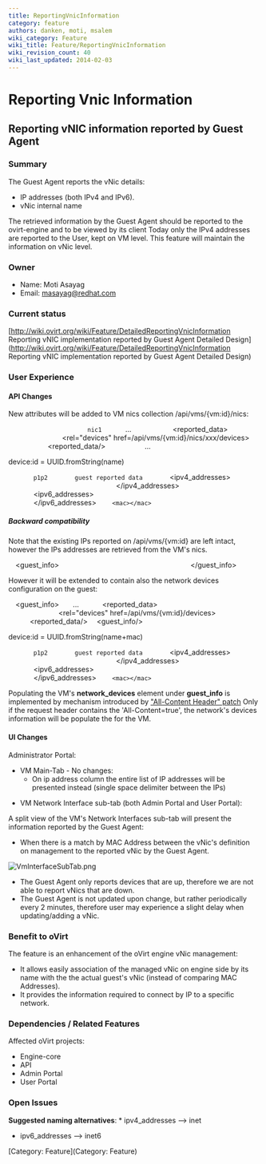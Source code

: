 ```yaml
---
title: ReportingVnicInformation
category: feature
authors: danken, moti, msalem
wiki_category: Feature
wiki_title: Feature/ReportingVnicInformation
wiki_revision_count: 40
wiki_last_updated: 2014-02-03
---
```


# Reporting Vnic Information

## Reporting vNIC information reported by Guest Agent

### Summary

The Guest Agent reports the vNic details:

*   IP addresses (both IPv4 and IPv6).
*   vNic internal name

The retrieved information by the Guest Agent should be reported to the ovirt-engine and to be viewed by its client
Today only the IPv4 addresses are reported to the User, kept on VM level. This feature will maintain the information on vNic level.

### Owner

*   Name: Moti Asayag
*   Email: masayag@redhat.com

### Current status

[http://wiki.ovirt.org/wiki/Feature/DetailedReportingVnicInformation Reporting vNIC implementation reported by Guest Agent Detailed Design](http://wiki.ovirt.org/wiki/Feature/DetailedReportingVnicInformation Reporting vNIC implementation reported by Guest Agent Detailed Design)

### User Experience

#### API Changes

New attributes will be added to VM nics collection /api/vms/{vm:id}/nics:

`   `<nics>
`       `<nic id="56d6d62f-6af0-4c02-8500-4be041180031">
`           `<name>`nic1`</name>
                 ...
`           `<reported_data>
`               `<rel="devices" href=/api/vms/{vm:id}/nics/xxx/devices>
`           `<reported_data/>
`      `<nic/>
             ...
`   `</nics>

device:id = UUID.fromString(name)

<device id={device:id} href=/api/vms/{vm:id}/devices/{device:id}>

`       `<name>`p1p2`</name>
`       `<description>`guest reported data`</description>
`       `<ipv4_addresses>
`           `<ip address="1.1.1.1"/>
`           `<ip address="2.2.2.2"/>
`       `</ipv4_addresses>
`       `<ipv6_addresses>
`           `<ip address="2001:0db8:85a3:0042:0000:8a2e:0370:7335"/>
`           `<ip address="2001:0db8:85a3:0042:0000:8a2e:0370:7336"/>
`       `</ipv6_addresses>
             `<mac></mac>`        

</device>

##### Backward compatibility

Note that the existing IPs reported on /api/vms/{vm:id} are left intact, however the IPs addresses are retrieved from the VM's nics.

`  `<guest_info>
`      `<ips>
`          `<ip address="1.1.1.1"/>
`          `<ip address="2.2.2.2"/>
`      `</ips>
`  `</guest_info>

However it will be extended to contain also the network devices configuration on the guest:

`  `<guest_info>
            ...
`      `<reported_data>
`          `<network>
`              `<rel="devices" href=/api/vms/{vm:id}/devices>
`          `</network>
`      `<reported_data/>
`  `<guest_info/>

device:id = UUID.fromString(name+mac)

<device id={device:id} href=/api/vms/{vm:id}/devices/{device:id}>

`       `<name>`p1p2`</name>
`       `<description>`guest reported data`</description>
`       `<ipv4_addresses>
`           `<ip address="1.1.1.1"/>
`           `<ip address="2.2.2.2"/>
`       `</ipv4_addresses>
`       `<ipv6_addresses>
`           `<ip address="2001:0db8:85a3:0042:0000:8a2e:0370:7335"/>
`           `<ip address="2001:0db8:85a3:0042:0000:8a2e:0370:7336"/>
`       `</ipv6_addresses>
             `<mac></mac>`        

</device>

Populating the VM's **network_devices** element under **guest_info** is implemented by mechanism introduced by ["All-Content Header" patch](http://gerrit.ovirt.org/#/c/9815)
Only if the request header contains the 'All-Content=true', the network's devices information will be populate the for the VM.

#### UI Changes

Administrator Portal:

*   VM Main-Tab - No changes:
    -   On ip address column the entire list of IP addresses will be presented instead (single space delimiter between the IPs)

<!-- -->

*   VM Network Interface sub-tab (both Admin Portal and User Portal):

A split view of the VM's Network Interfaces sub-tab will present the information reported by the Guest Agent:

*   When there is a match by MAC Address between the vNic's definition on management to the reported vNic by the Guest Agent.

![](VmInterfaceSubTab.png "VmInterfaceSubTab.png")

*   The Guest Agent only reports devices that are up, therefore we are not able to report vNics that are down.
*   The Guest Agent is not updated upon change, but rather periodically every 2 minutes, therefore user may experience a slight delay when updating/adding a vNic.

### Benefit to oVirt

The feature is an enhancement of the oVirt engine vNic management:

*   It allows easily association of the managed vNic on engine side by its name with the the actual guest's vNic (instead of comparing MAC Addresses).
*   It provides the information required to connect by IP to a specific network.

### Dependencies / Related Features

Affected oVirt projects:

*   Engine-core
*   API
*   Admin Portal
*   User Portal

### Open Issues

**Suggested naming alternatives**:
\* ipv4_addresses --> inet

*   ipv6_addresses --> inet6

[Category: Feature](Category: Feature)
